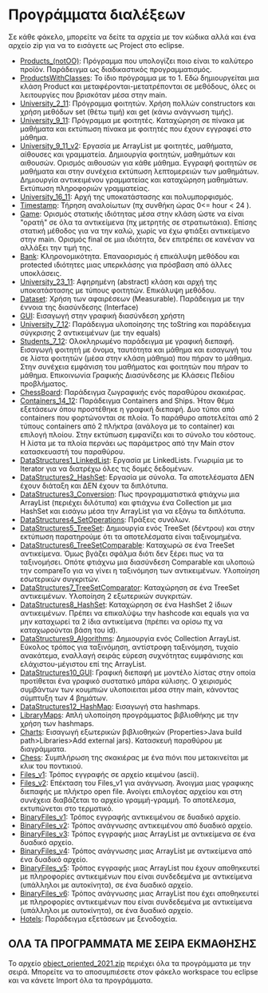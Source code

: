 # Προγράμματα διαλέξεων

Σε κάθε φάκελο, μπορείτε να δείτε τα αρχεία με τον κώδικα αλλά και ένα αρχείο zip για να το εισάγετε ως Project στο eclipse.

* [Products_(notOO)](./Products_(notOO)): Πρόγραμμα που υπολογίζει ποιο είναι το καλύτερο προϊόν. Παράδειγμα ως διαδικαστικός προγραμματισμός.  
* [ProductsWithClasses](./ProductsWithClasses): Το ίδιο πρόγραμμα με το 1. Εδώ δημιουργείται μια κλάση Product και μεταφέρονται-μετατρέπονται σε μεθόδους, όλες οι λειτουργίες που βρισκόταν μέσα στην main.  
* [University_2_11](./University_2_11): Πρόγραμμα φοιτητών. Χρήση πολλών constructors και χρήση μεθόδων set (θέτω τιμή) και get (κάνω ανάγνωση τιμής).  
* [University_9_11](./University_9_11): Πρόγραμμα με φοιτητές. Καταχώρηση σε πίνακα με μαθήματα και εκτύπωση πίνακα με φοιτητές που έχουν εγγραφεί στο μάθημα. 
* [University_9_11_v2](./University_16_11_v2): Εργασία με ArrayList με φοιτητές, μαθήματα, αίθουσες και γραμματεία. Δημιουργία φοιτητών, μαθημάτων και αιθουσών. Ορισμός αιθουσών για κάθε μάθημα. Εγγραφή φοιτητών σε μαθήματα και στην συνέχεια εκτύπωση λεπτομερειών των μαθημάτων. Δημιουργία αντικειμένου γραμματείας και καταχώρηση μαθημάτων. Εκτύπωση πληροφοριών γραμματείας.   
* [University_16_11](./University_16_11): Αρχή της υποκατάστασης και πολυμπορφισμός.  
* [Timestamp](./Timestamp): Τήρηση αναλοίωτων (πχ συνθήκη ώρας 0<= hour < 24 ).  
* [Game](./Game): Ορισμός στατικής ιδιότητας μέσα στην κλάση ώστε να είναι "ορατή" σε όλα τα αντικείμενα (πχ μετρητής σε στρατιωτάκια).  Επίσης στατική μέθοδος για να την καλώ, χωρίς να έχω φτιάξει αντικείμενο στην main. Ορισμός final σε μια ιδιότητα, δεν επιτρέπει σε κανέναν να αλλάξει την τιμή της.  
* [Bank](./Bank): Κληρονομικότητα. Επαναορισμός ή επικάλυψη μεθόδου και protected ιδιότητες μιας υπερκλάσης για πρόσβαση από άλλες υποκλάσεις.  
* [University_23_11](./University_23_11): Αφηρημένη (abstract) κλάση και αρχή της υποκατάστασης με τύπους φοιτητών. Επικάλυψη μεθόδου.   
* [Dataset](./Dataset): Χρήση των αφαιρέσεων (Measurable). Παράδειγμα με την έννοια της διασύνδεσης (Interface)  
* [GUI](./GUI): Εισαγωγή στην γραφική διασύνδεση χρήστη  
* [University_7_12](./University_7_12): Παράδειγμα υλοποίησης της toString και παράδειγμα σύγκρισης 2 αντικειμένων (με την equals)  
* [Students_7_12](./Students_7_12): Ολοκληρωμένο παράδειγμα με γραφική διεπαφή. Εισαγωγή φοιτητή με όνομα, ταυτότητα και μάθημα και εισαγωγή του σε λίστα φοιτητών (μέσα στην κλάση μάθημα) που πήραν το μάθημα. Στην συνέχεια εμφάνιση του μαθήματος και φοιτητών που πήραν το μάθημα. Επικοινωνία Γραφικής Διασύνδεσης με Κλάσεις Πεδίου προβλήματος.  
* [ChessBoard](./ChessBoard): Παράδειγμα ζωγραφικής ενός παραθύρου σκακιέρας.  
* [Containers_14_12](./Containers_14_12): Παράδειγμα Containers and Ships. Ήταν θέμα εξετάσεων όπου προστέθηκε η γραφική διεπαφή. Δυο τύποι από containers που φορτώνονται σε πλοία. Το παράθυρο αποτελείται από 2 τύπους containers από 2 πλήκτρα (ανάλογα με το container) και επιλογή πλοίου. Στην εκτύπωση εμφανίζει και το σύνολο του κόστους. Η λίστα με τα πλοία περνάει ως παράμετρος από την Main στον κατασκευαστή του παραθύρου.   
* [DataStructures1_LinkedList](./DataStructures1_LinkedList): Εργασία με LinkedLists. Γνωριμία με το Iterator για να διατρέχω όλες τις δομές δεδομένων.  
* [DataStructures2_HashSet](./DataStructures2_HashSet): Εργασία με σύνολα. Τα αποτελέσματα ΔΕΝ έχουν διάταξη και ΔΕΝ έχουν τα διπλότυπα.  
* [DataStructures3_Conversion](./DataStructures3_Conversion): Πως προγραμματιστικά φτιάχνω μια ArrayList (περιέχει διλότυπα) και φτιάχνω ένα Collection με μια HashSet και εισάγω μέσα την ArrayList για να εξάγω τα διπλότυπα.  
* [DataStructures4_SetOperations](./DataStructures4_SetOperations): Πράξεις συνόλων.  
* [DataStructures5_TreeSet](./DataStructures5_TreeSet): Δημιουργία ενός TreeSet (δέντρου) και στην εκτύπωση παρατηρούμε ότι τα αποτελέσματα είναι ταξινομημένα.  
* [DataStructures6_TreeSetComparable](./DataStructures6_TreeSetComparable): Καταχωρώ σε ένα TreeSet αντικείμενα. Όμως βγάζει σφάλμα διότι δεν ξέρει πως να τα ταξινομήσει. Οπότε φτιάχνω μια διασύνδεση Comparable και υλοποιώ την compareTo για να γίνει η ταξινόμηση των αντικειμένων. Υλοποίηση εσωτερικών συγκριτών.    
* [DataStructures7_TreeSetComparator](./DataStructures7_TreeSetComparator): Καταχώρηση σε ένα TreeSet αντικειμένων. Υλοποίηση 2 εξωτερικών συγκριτών.  
* [DataStructures8_HashSet](./DataStructures8_HashSet): Καταχώρηση σε ένα HashSet 2 ίδιων αντικειμένων. Πρέπει να επικαλύψω την hashcode και equals για να μην καταχωρεί τα 2 ίδια αντικείμενα (πρέπει να ορίσω πχ να καταχωρούνται βάση του id).  
* [DataStructures9_Algorithms](./DataStructures9_Algorithms): Δημιουργία ενός Collection ArrayList. Εύκολος τρόπος για ταξινόμηση, αντίστροφη ταξινόμηση, τυχαίο ανακάτεμα, εναλλαγή σειράς εύρεση συχνότητας ευμφάνισης και ελάχιστου-μέγιστου επί της ArrayList.  
* [DataStructures10_GUI](./DataStructures10_GUI): Γραφική διεπαφή με μοντέλο λίστας στην οποία προτίθεται ένα γραφικό συστατικό μπάρα κύλισης. Ο χειρισμός συμβάντων των κουμπιών υλοποιειται μέσα στην main, κάνοντας σύμπτυξη των 4 βημάτων.  
* [DataStructures12_HashMap](./DataStructures12_HashMap): Εισαγωγή στα hashmaps.  
* [LibraryMaps](./LibraryMaps): Απλή υλοποίηση προγράμματος βιβλιοθήκης με την χρήση των hashmaps.  
* [Charts](./Charts): Εισαγωγή εξωτερικών βιβλιοθηκών (Properties>Java build path>Libraries>Add external jars). Κατασκευή παραθύρου με διαγράμματα.  
* [Chess](./Chess): Συμπλήρωση της σκακιέρας με ένα πιόνι που μετακινείται με κλικ του ποντικιού.  
* [Files_v1](./Files_v1): Τρόπος εγγραφής σε αρχείο κειμένου (ascii).  
* [Files_v2](./Files_v2): Επέκταση του Files_v1 για ανάγνωση. Άνοιγμα μιας γραφικης διεπαφής με πλήκτρο open file. Ανοίγει επιλογέας αρχείου και στη συνέχεια διαβάζεται το αρχείο γραμμή-γραμμή. Το αποτέλεσμα, εκτυπώνεται στο τερματικό.  
* [BinaryFiles_v1](./BinaryFiles_v1): Τρόπος εγγραφής αντικειμένου σε δυαδικό αρχείο.  
* [BinaryFiles_v2](./BinaryFiles_v2): Τρόπος ανάγνωσης αντικειμένου από δυαδικό αρχείο.  
* [BinaryFiles_v3](./BinaryFiles_v3): Τρόπος εγγραφής μιας ArrayList με αντικείμενα σε ένα δυαδικό αρχείο.  
* [BinaryFiles_v4](./BinaryFiles_v4): Τρόπος ανάγνωσης μιας ArrayList με αντικείμενα από ένα δυαδικό αρχείο.  
* [BinaryFiles_v5](./BinaryFiles_v5): Τρόπος εγγραφής μιας ArrayList που έχουν αποθηκευτεί με πληροφορίες αντικειμένων που είναι συνδεδεμένα με αντικείμενα (υπάλληλοι με αυτοκίνητα), σε ένα δυαδικό αρχείο.  
* [BinaryFiles_v6](./BinaryFiles_v6): Τρόπος ανάγνωσης μιας ArrayList που έχει αποθηκευτεί με πληροφορίες αντικειμένων που είναι συνδεδεμένα με αντικείμενα (υπάλληλοι με αυτοκίνητα), σε ένα δυαδικό αρχείο.  
* [Hotels](./hotels): Παράδειγμα εξετάσεων με ξενοδοχεία.  


## ΟΛΑ ΤΑ ΠΡΟΓΡΑΜΜΑΤΑ ΜΕ ΣΕΙΡΑ ΕΚΜΑΘΗΣΗΣ

Το αρχείο [object_oriented_2021.zip](./object_oriented_2021.zip) περιέχει όλα τα προγράμματα με την σειρά. Μπορείτε να το αποσυμπιέσετε στον φάκελο workspace του eclipse και να κάνετε Import όλα τα προγράμματα.
